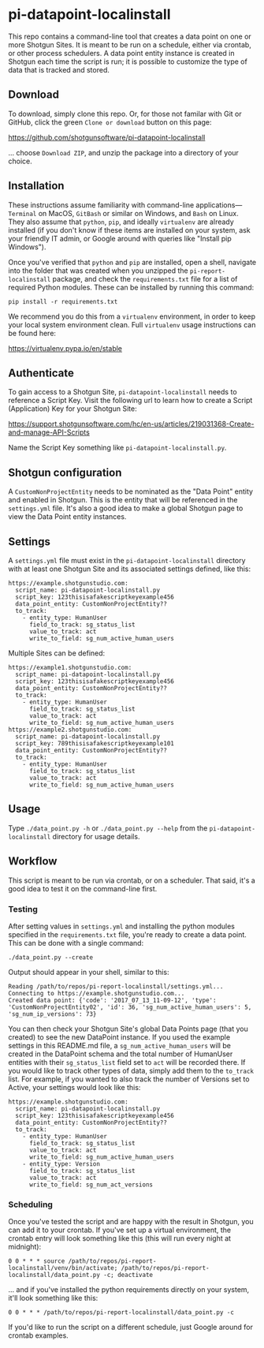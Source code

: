 # pi-datapoint-localinstall

This repo contains a command-line tool that creates a data point on one or more
Shotgun Sites. It is meant to be run on a schedule, either via crontab, or other
process schedulers. A data point entity instance is created in Shotgun each time
the script is run; it is possible to customize the type of data that is tracked
and stored.

## Download

To download, simply clone this repo. Or, for those not familar with Git or
GitHub, click the green `Clone or download` button on this page:

https://github.com/shotgunsoftware/pi-datapoint-localinstall

... choose `Download ZIP`, and unzip the package into a directory of your
choice.

## Installation

These instructions assume familiarity with command-line applications—`Terminal`
on MacOS, `GitBash` or similar on Windows, and `Bash` on Linux. They also
assume that `python`, `pip`, and ideally `virtualenv` are already installed (if
you don't know if these items are installed on your system, ask your friendly
IT admin, or Google around with queries like "Install pip Windows").

Once you've verified that `python` and `pip` are installed, open a shell,
navigate into the folder that was created when you unzipped the
`pi-report-localinstall` package, and check the `requirements.txt` file for a
list of required Python modules. These can be installed by running this command:

`pip install -r requirements.txt`

We recommend you do this from a `virtualenv` environment, in order to keep your
local system environment clean. Full `virtualenv` usage instructions can be
found here:

https://virtualenv.pypa.io/en/stable

## Authenticate

To gain access to a Shotgun Site, `pi-datapoint-localinstall` needs to reference
a Script Key. Visit the following url to learn how to create a Script
(Application) Key for your Shotgun Site:

https://support.shotgunsoftware.com/hc/en-us/articles/219031368-Create-and-manage-API-Scripts

Name the Script Key something like `pi-datapoint-localinstall.py`.

## Shotgun configuration

A `CustomNonProjectEntity` needs to be nominated as the "Data Point" entity and
enabled in Shotgun. This is the entity that will be referenced in the
`settings.yml` file. It's also a good idea to make a global Shotgun page to view
the Data Point entity instances.

## Settings

A `settings.yml` file must exist in the `pi-datapoint-localinstall` directory
with at least one Shotgun Site and its associated settings defined, like this:

```
https://example.shotgunstudio.com:
  script_name: pi-datapoint-localinstall.py
  script_key: 123thisisafakescriptkeyexample456
  data_point_entity: CustomNonProjectEntity??
  to_track:
    - entity_type: HumanUser
      field_to_track: sg_status_list
      value_to_track: act
      write_to_field: sg_num_active_human_users
```

Multiple Sites can be defined:

```
https://example1.shotgunstudio.com:
  script_name: pi-datapoint-localinstall.py
  script_key: 123thisisafakescriptkeyexample456
  data_point_entity: CustomNonProjectEntity??
  to_track:
    - entity_type: HumanUser
      field_to_track: sg_status_list
      value_to_track: act
      write_to_field: sg_num_active_human_users
https://example2.shotgunstudio.com:
  script_name: pi-datapoint-localinstall.py
  script_key: 789thisisafakescriptkeyexample101
  data_point_entity: CustomNonProjectEntity??
  to_track:
    - entity_type: HumanUser
      field_to_track: sg_status_list
      value_to_track: act
      write_to_field: sg_num_active_human_users
```

## Usage

Type `./data_point.py -h` or `./data_point.py --help` from the
`pi-datapoint-localinstall` directory for usage details.

## Workflow

This script is meant to be run via crontab, or on a scheduler. That said, it's a
good idea to test it on the command-line first.

### Testing

After setting values in `settings.yml` and installing the python modules
specified in the `requirements.txt` file, you're ready to create a data point.
This can be done with a single command:

`./data_point.py --create`

Output should appear in your shell, similar to this:

```
Reading /path/to/repos/pi-report-localinstall/settings.yml...
Connecting to https://example.shotgunstudio.com...
Created data point: {'code': '2017_07_13_11-09-12', 'type': 'CustomNonProjectEntity02', 'id': 36, 'sg_num_active_human_users': 5, 'sg_num_ip_versions': 73}
```

You can then check your Shotgun Site's global Data Points page (that you
created) to see the new DataPoint instance. If you used the example settings in
this README.md file, a `sg_num_active_human_users` will be created in the
DataPoint schema and the total number of HumanUser entities with their
`sg_status_list` field set to `act` will be recorded there. If you would like to
track other types of data, simply add them to the `to_track` list. For example,
if you wanted to also track the number of Versions set to Active, your settings
would look like this:

```
https://example.shotgunstudio.com:
  script_name: pi-datapoint-localinstall.py
  script_key: 123thisisafakescriptkeyexample456
  data_point_entity: CustomNonProjectEntity??
  to_track:
    - entity_type: HumanUser
      field_to_track: sg_status_list
      value_to_track: act
      write_to_field: sg_num_active_human_users
    - entity_type: Version
      field_to_track: sg_status_list
      value_to_track: act
      write_to_field: sg_num_act_versions
```

### Scheduling

Once you've tested the script and are happy with the result in Shotgun, you can
add it to your crontab. If you've set up a virtual environment, the crontab
entry will look something like this (this will run every night at midnight):

```
0 0 * * * source /path/to/repos/pi-report-localinstall/venv/bin/activate; /path/to/repos/pi-report-localinstall/data_point.py -c; deactivate
```

... and if you've installed the python requirements directly on your system,
it'll look something like this:

```
0 0 * * * /path/to/repos/pi-report-localinstall/data_point.py -c
```

If you'd like to run the script on a different schedule, just Google around for
crontab examples.
